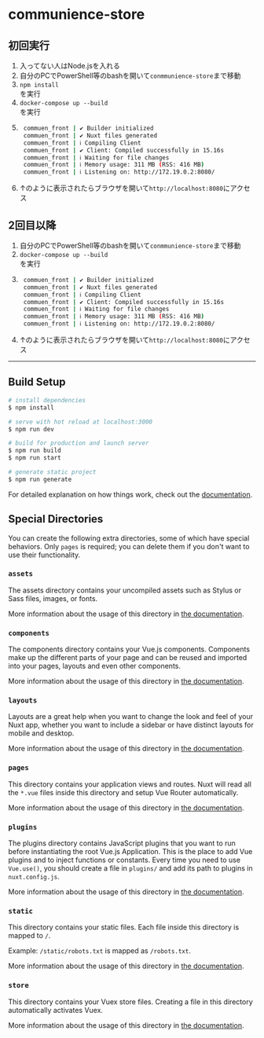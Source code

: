 # communience-store

## 初回実行

1. 入ってない人はNode.jsを入れる
1. 自分のPCでPowerShell等のbashを開いて`conmmunience-store`まで移動  
1. `npm install`  
    を実行
1. `docker-compose up --build`  
   を実行 
1. ```bash
    commuen_front | ✔ Builder initialized
    commuen_front | ✔ Nuxt files generated
    commuen_front | ℹ Compiling Client
    commuen_front | ✔ Client: Compiled successfully in 15.16s
    commuen_front | ℹ Waiting for file changes
    commuen_front | ℹ Memory usage: 311 MB (RSS: 416 MB)
    commuen_front | ℹ Listening on: http://172.19.0.2:8080/
    ```
1. ↑のように表示されたらブラウザを開いて`http://localhost:8080`にアクセス

## 2回目以降
1. 自分のPCでPowerShell等のbashを開いて`conmmunience-store`まで移動
2. `docker-compose up --build`  
   を実行 
1. ```bash
    commuen_front | ✔ Builder initialized
    commuen_front | ✔ Nuxt files generated
    commuen_front | ℹ Compiling Client
    commuen_front | ✔ Client: Compiled successfully in 15.16s
    commuen_front | ℹ Waiting for file changes
    commuen_front | ℹ Memory usage: 311 MB (RSS: 416 MB)
    commuen_front | ℹ Listening on: http://172.19.0.2:8080/
    ```
1. ↑のように表示されたらブラウザを開いて`http://localhost:8080`にアクセス

---
    



## Build Setup

```bash
# install dependencies
$ npm install

# serve with hot reload at localhost:3000
$ npm run dev

# build for production and launch server
$ npm run build
$ npm run start

# generate static project
$ npm run generate
```

For detailed explanation on how things work, check out the [documentation](https://nuxtjs.org).

## Special Directories

You can create the following extra directories, some of which have special behaviors. Only `pages` is required; you can delete them if you don't want to use their functionality.

### `assets`

The assets directory contains your uncompiled assets such as Stylus or Sass files, images, or fonts.

More information about the usage of this directory in [the documentation](https://nuxtjs.org/docs/2.x/directory-structure/assets).

### `components`

The components directory contains your Vue.js components. Components make up the different parts of your page and can be reused and imported into your pages, layouts and even other components.

More information about the usage of this directory in [the documentation](https://nuxtjs.org/docs/2.x/directory-structure/components).

### `layouts`

Layouts are a great help when you want to change the look and feel of your Nuxt app, whether you want to include a sidebar or have distinct layouts for mobile and desktop.

More information about the usage of this directory in [the documentation](https://nuxtjs.org/docs/2.x/directory-structure/layouts).


### `pages`

This directory contains your application views and routes. Nuxt will read all the `*.vue` files inside this directory and setup Vue Router automatically.

More information about the usage of this directory in [the documentation](https://nuxtjs.org/docs/2.x/get-started/routing).

### `plugins`

The plugins directory contains JavaScript plugins that you want to run before instantiating the root Vue.js Application. This is the place to add Vue plugins and to inject functions or constants. Every time you need to use `Vue.use()`, you should create a file in `plugins/` and add its path to plugins in `nuxt.config.js`.

More information about the usage of this directory in [the documentation](https://nuxtjs.org/docs/2.x/directory-structure/plugins).

### `static`

This directory contains your static files. Each file inside this directory is mapped to `/`.

Example: `/static/robots.txt` is mapped as `/robots.txt`.

More information about the usage of this directory in [the documentation](https://nuxtjs.org/docs/2.x/directory-structure/static).

### `store`

This directory contains your Vuex store files. Creating a file in this directory automatically activates Vuex.

More information about the usage of this directory in [the documentation](https://nuxtjs.org/docs/2.x/directory-structure/store).
